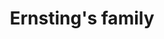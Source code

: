---
title: "Ernsting's family"
url: /essen/ernstings-family-berthold-beitz-boulevard/
shop: Kleidung
---